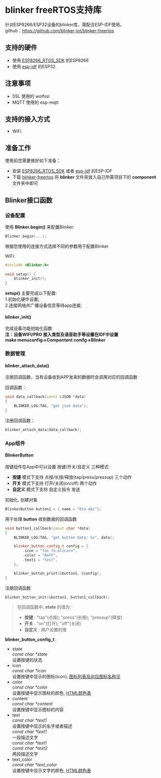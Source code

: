 # blinker freeRTOS支持库
针对ESP8266/ESP32设备的blinker库，需配合ESP-IDF使用。  
github：https://github.com/blinker-iot/blinker-freertos  

## 支持的硬件
* 使用 [ESP8266_RTOS_SDK](https://github.com/espressif/ESP8266_RTOS_SDK) 的ESP8266  
* 使用 [esp-idf](https://github.com/espressif/esp-idf) 的ESP32  

## 注意事项
* SSL 使用的 wolfssl  
* MQTT 使用的 esp-mqtt  

## 支持的接入方式
* WiFi  

## 准备工作
使用前您需要做好如下准备：
* 安装 [ESP8266_RTOS_SDK](https://github.com/espressif/ESP8266_RTOS_SDK) 或者 [esp-idf](https://github.com/espressif/esp-idf) 的ESP-IDF  
* 下载 [blinker-freertos](https://github.com/blinker-iot/blinker-freertos) 将 **blinker** 文件夹放入自己所需项目下的 **component** 文件夹中即可  

## Blinker接口函数
### 设备配置
使用 **Blinker.begin()** 来配置Blinker: 
```cpp
Blinker.begin(...);
```
根据您使用的连接方式选择不同的参数用于配置Blinker  

WiFi:
```cpp  
#include <Blinker.h>  
  
void setup() {
    blinker_init(); 
}
```  

**setup()** 主要完成以下配置:  
1.初始化硬件设置;  
2.连接网络并广播设备信息等待app连接;  

#### blinker_init()
完成设备功能初始化函数  
**注：设备WIFI/PRO 接入类型及语音助手等设置在IDF中设置**  
**make menuconfig->Compontent conifg->Blinker**

### 数据管理
#### blinker_attach_data()
注册回调函数，当有设备收到APP发来的数据时会调用对应的回调函数  

回调函数：
```cpp
void data_callback(const cJSON *data)
{
    BLINKER_LOG(TAG, "get json data");
}
```
注册回调函数：
```cpp
blinker_attach_data(data_callback);
```

### App组件
#### BlinkerButton
按键组件在App中可以设置 按键/开关/自定义 三种模式:  
- **按键** 模式下支持 点按/长按/释放(tap/press/pressup) 三个动作  
- **开关** 模式下支持 打开/关闭(on/off) 两个动作  
- **自定义** 模式下支持 自定义指令 发送  

初始化, 创建对象
```cpp
BlinkerButton button1 = {.name = "btn-abc"};
```
用于处理 **button** 收到数据的回调函数
```cpp
void button1_callback(const char *data)
{
    BLINKER_LOG(TAG, "get button data: %s", data);

    blinker_button_config_t config = {
        .icon = "fas fa-alicorn",
        .color = "0xFF",
        .text1 = "test",
    };

    blinker_button_print(&button1, &config);
}
```
注册回调函数
```cpp
blinker_button_init(&button1, button1_callback);
```
> 在回调函数中, **state** 的值为:  
> - **按键** : "tap"(点按); "press"(长按); "pressup"(释放)  
> - **开关** : "on"(打开); "off"(关闭)  
> - **自定义** : 用户设置的值  

**blinker_button_config_t**:
- state  
    *const char \*state*  
    设置按键的状态  
- icon  
    *const char \*icon*  
    设置按键中显示的图标(icon), [图标列表及对应图标名称见](https://fontawesome.com/v5/search)  
- color  
    *const char \*color*  
    设置按键中显示图标的颜色, [HTML颜色表](http://www.w3school.com.cn/tags/html_ref_colornames.asp)  
- content  
    *const char \*content*  
    设置按键中显示图标的内容  
- text  
    *const char \*text1*  
    设置按键中显示的名字或者描述   
    *const char \*text1*  
    一段描述文字  
    *const char \*text1*  
    *const char \*text2*  
    两段描述文字  
- text_color  
    *const char \*text_color*  
    设置按键中显示文字的颜色, [HTML颜色表](http://www.w3school.com.cn/tags/html_ref_colornames.asp)  

